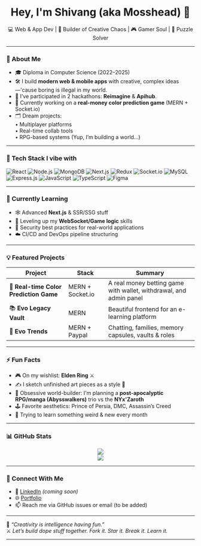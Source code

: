 <!-- Profile README for Mosshead -->

<h1 align="center">Hey, I'm Shivang (aka Mosshead) 👋</h1>

<p align="center">
  💻 Web & App Dev | 🧠 Builder of Creative Chaos | 🎮 Gamer Soul | 🧩 Puzzle Solver
</p>

---

### 🧩 About Me

- 🎓 Diploma in Computer Science (2022–2025)
- 🛠️ I build **modern web & mobile apps** with creative, complex ideas—'cause boring is illegal in my world.
- 🚀 I’ve participated in 2 hackathons: **Reimagine** & **Apihub**.
- 🎯 Currently working on a **real-money color prediction game** (MERN + Socket.io)
- 🗂️ Dream projects:  
  • Multiplayer platforms  
  • Real-time collab tools  
  • RPG-based systems (Yup, I’m building a world...)

---

### 🧠 Tech Stack I vibe with

![React](https://img.shields.io/badge/-React-61DAFB?style=flat&logo=react&logoColor=black)
![Node.js](https://img.shields.io/badge/-Node.js-339933?style=flat&logo=node.js&logoColor=white)
![MongoDB](https://img.shields.io/badge/-MongoDB-47A248?style=flat&logo=mongodb&logoColor=white)
![Next.js](https://img.shields.io/badge/-Next.js-000000?style=flat&logo=next.js)
![Redux](https://img.shields.io/badge/-Redux-764ABC?style=flat&logo=redux&logoColor=white)
![Socket.io](https://img.shields.io/badge/-Socket.io-010101?style=flat&logo=socket.io&logoColor=white)
![MySQL](https://img.shields.io/badge/-MySQL-00758F?style=flat&logo=mysql&logoColor=white)
![Express.js](https://img.shields.io/badge/-Express.js-000000?style=flat&logo=express&logoColor=white)
![JavaScript](https://img.shields.io/badge/-JavaScript-F7DF1E?style=flat&logo=javascript&logoColor=black)
![TypeScript](https://img.shields.io/badge/-TypeScript-3178C6?style=flat&logo=typescript&logoColor=white)
![Figma](https://img.shields.io/badge/-Figma-F24E1E?style=flat&logo=figma&logoColor=white)

---

### 🌱 Currently Learning

- 🕸️ Advanced **Next.js** & SSR/SSG stuff  
- 🧠 Leveling up my **WebSocket/Game logic** skills  
- 🔐 Security best practices for real-world applications  
- ☁️ CI/CD and DevOps pipeline structuring

---

### 💡 Featured Projects

| Project | Stack | Summary |
|--------|-------|---------|
| 🎨 **Real-time Color Prediction Game** | MERN + Socket.io | A real money betting game with wallet, withdrawal, and admin panel |
| 📚 **Evo Legacy Vault** | MERN | Beautiful frontend for an e-learning platform |
| 💬 **Evo Trends** | MERN + Paypal | Chatting, families, memory capsules, vaults & roles |

---

### ⚡ Fun Facts

- 🎮 On my wishlist: **Elden Ring** ⚔️  
- ✍️ I sketch unfinished art pieces as a style 🎨  
- 🧠 Obsessive world-builder: I'm planning a **post-apocalyptic RPG/manga (Abysswalkers)** trio vs the **NYx'Zaroth**  
- 🕹️ Favorite aesthetics: Prince of Persia, DMC, Assassin’s Creed  
- 🧪 Trying to learn something weird & new every month

---

### 📊 GitHub Stats

<p align="center">
  <img src="https://github-readme-streak-stats.herokuapp.com?user=Mosshead&theme=tokyonight&hide_border=true" />
  <br />
  <img src="https://github-readme-stats.vercel.app/api?username=Mosshead&show_icons=true&theme=radical&hide_border=true" />
</p>

---

### 🔗 Connect With Me

- 💼 [LinkedIn](https://www.linkedin.com/in/shivang-pandey-02260a2b4/) *(coming soon)*
- 🌐 [Portfolio](https://mosshead.vercel.app/) 
- 📫 Reach me via GitHub issues or email (to be added)

---

🧠 *“Creativity is intelligence having fun.”*  
⚔️ *Let’s build dope stuff together. Fork it. Star it. Break it. Learn it.*

---


